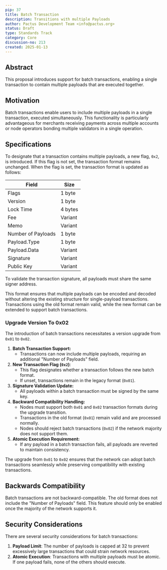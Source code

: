 ```yaml
---
pip: 37
title: Batch Transaction
description: Transitions with multiple Payloads
author: Pactus Development Team <info@pactus.org>
status: Draft
type: Standards Track
category: Core
discussion-no: 213
created: 2025-01-13
---
```


## Abstract

This proposal introduces support for batch transactions,
enabling a single transaction to contain multiple payloads that are executed together.

## Motivation

Batch transactions enable users to include multiple payloads in a single transaction, executed simultaneously.
This functionality is particularly advantageous for merchants receiving payments across multiple accounts or
node operators bonding multiple validators in a single operation.

## Specifications

To designate that a transaction contains multiple payloads, a new flag, `0x2`, is introduced.
If this flag is not set, the transaction format remains unchanged.
When the flag is set, the transaction format is updated as follows:

| Field              | Size    |
| ------------------ | ------- |
| Flags              | 1 byte  |
| Version            | 1 byte  |
| Lock Time          | 4 bytes |
| Fee                | Variant |
| Memo               | Variant |
| Number of Payloads | 1 byte  |
| Payload.Type       | 1 byte  |
| Payload.Data       | Variant |
| Signature          | Variant |
| Public Key         | Variant |

To validate the transaction signature, all payloads must share the same signer address.

This format ensures that multiple payloads can be encoded and decoded without
altering the existing structure for single-payload transactions.
Transactions using the old format remain valid,
while the new format can be extended to support batch transactions.

### Upgrade Version To 0x02

The introduction of batch transactions necessitates a version upgrade from `0x01` to `0x02`.

1. **Batch Transaction Support:**
   - Transactions can now include multiple payloads, requiring an additional "Number of Payloads" field.
2. **New Transaction Flag (`0x2`)**:
   - This flag designates whether a transaction follows the new batch format.
   - If unset, transactions remain in the legacy format (`0x01`).
3. **Signature Validation Update:**
   - All payloads within a batch transaction must be signed by the same key.
4. **Backward Compatibility Handling:**
   - Nodes must support both `0x01` and `0x02` transaction formats during the upgrade transition.
   - Transactions in the old format (`0x01`) remain valid and are processed normally.
   - Nodes should reject batch transactions (`0x02`) if the network majority does not support them.
5. **Atomic Execution Requirement:**
   - If any payload in a batch transaction fails, all payloads are reverted to maintain consistency.

The upgrade from `0x01` to `0x02` ensures that the network can adopt batch transactions seamlessly
while preserving compatibility with existing transactions.

## Backwards Compatibility

Batch transactions are not backward-compatible.
The old format does not include the "Number of Payloads" field.
This feature should only be enabled once the majority of the network supports it.

## Security Considerations

There are several security considerations for batch transactions:

1. **Payload Limit**:
    The number of payloads is capped at 32 to prevent excessively large transactions that
    could strain network resources.
2. **Atomic Execution**:
   Transactions with multiple payloads must be atomic.
   If one payload fails, none of the others should execute.
